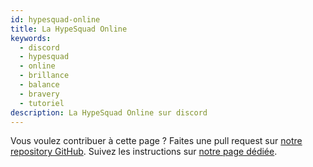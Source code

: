 ```yaml
---
id: hypesquad-online
title: La HypeSquad Online
keywords:
  - discord
  - hypesquad
  - online
  - brillance
  - balance
  - bravery
  - tutoriel
description: La HypeSquad Online sur discord
---
```

Vous voulez contribuer à cette page ? Faites une pull request sur [notre repository GitHub](https://github.com/discordfr/wiki). Suivez les instructions sur [notre page dédiée](https://discord.fr/wiki/contribuer).
